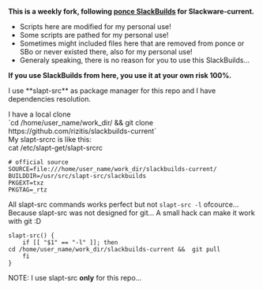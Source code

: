 **This is a weekly fork, following [ponce SlackBuilds](https://github.com/Ponce/slackbuilds) for Slackware-current.**
<ul>
  <li>Scripts here are modified for my personal use!
  <li> Some scripts are pathed for my personal use!
  <li> Sometimes might included files here that are removed from ponce or SBo or never existed there, also for my personal use!
  <li> Generaly speaking, there is no reason for you to use this SlackBuilds... 
  </ul>

 **If you use SlackBuilds from here, you use it at your own risk 100%.**<br>
<p>
I use **slapt-src** as package manager for this repo and I have dependencies resolution.<br>
 <p>I have a local clone 
 <br>`cd /home/user_name/work_dir/ && git clone https://github.com/rizitis/slackbuilds-current`<br>
  My slapt-srcrc is like this:<br>
 cat /etc/slapt-get/slapt-srcrc<br>

 ```
# official source
SOURCE=file:///home/user_name/work_dir/slackbuilds-current/
BUILDDIR=/usr/src/slapt-src/slackbuilds
PKGEXT=txz
PKGTAG=_rtz
```

All slapt-src commands works perfect but not `slapt-src -l` ofcource... <br>
Because slapt-src was not designed for git... A small hack can make it work with git :D <br>
```
slapt-src() {
    if [[ "$1" == "-l" ]]; then
cd /home/user_name/work_dir/slackbuilds-current &&  git pull
    fi
}
```
NOTE: I use slapt-src **only** for this repo...


